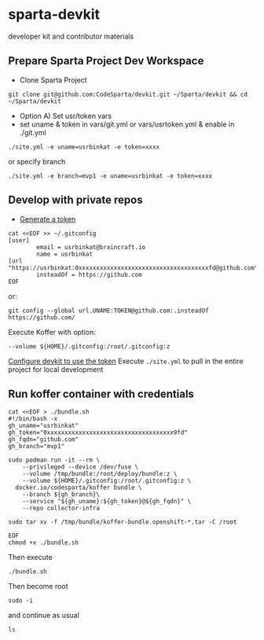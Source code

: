 # sparta-devkit
developer kit and contributor materials

## Prepare Sparta Project Dev Workspace
  - Clone Sparta Project
```
git clone git@github.com:CodeSparta/devkit.git ~/Sparta/devkit && cd ~/Sparta/devkit
```
  - Option A) Set usr/token vars 
  - set uname & token in vars/git.yml or vars/usrtoken.yml & enable in ./git.yml
```
./site.yml -e uname=usrbinkat -e token=xxxx
```
or specify branch
```
./site.yml -e branch=mvp1 -e uname=usrbinkat -e token=xxxx
```
## Develop with private repos
  - [Generate a token](https://github.com/settings/tokens)    
    
```
cat <<EOF >> ~/.gitconfig
[user]
        email = usrbinkat@braincraft.io
        name = usrbinkat
[url "https://usrbinkat:0xxxxxxxxxxxxxxxxxxxxxxxxxxxxxxxxxxxxxfd@github.com"]
        insteadOf = https://github.com
EOF
```
or:
```
git config --global url.UNAME:TOKEN@github.com:.insteadOf https://github.com/
```
Execute Koffer with option:
```
--volume ${HOME}/.gitconfig:/root/.gitconfig:z
```

[Configure devkit to use the token](https://github.com/CodeSparta/devkit/blob/7b60b1947a401bfa4566f4abafb911d5280fcfa5/git.yml#L12)
Execute `./site.yml` to pull in the entire project for local development

## Run koffer container with credentials
```
cat <<EOF > ./bundle.sh 
#!/bin/bash -x
gh_uname="usrbinkat"
gh_token="0xxxxxxxxxxxxxxxxxxxxxxxxxxxxxxxxxxxx9fd"
gh_fqdn="github.com"
gh_branch="mvp1"

sudo podman run -it --rm \
    --privileged --device /dev/fuse \
    --volume /tmp/bundle:/root/deploy/bundle:z \
    --volume ${HOME}/.gitconfig:/root/.gitconfig:z \
  docker.io/codesparta/koffer bundle \
    --branch ${gh_branch}\
    --service "${gh_uname}:${gh_token}@${gh_fqdn}" \
    --repo collector-infra

sudo tar xv -f /tmp/bundle/koffer-bundle.openshift-*.tar -C /root

EOF
chmod +x ./bundle.sh
```
Then execute
```
./bundle.sh
```
Then become root
```
sudo -i
```
and continue as usual
```
ls
```
